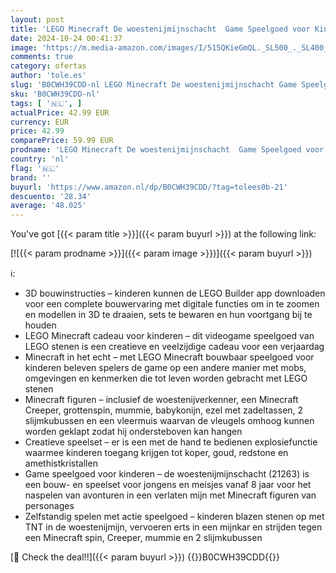 ```yaml
---
layout: post
title: 'LEGO Minecraft De woestenijmijnschacht  Game Speelgoed voor Kinderen  Speelset met Bouwstenen en Figuren  Verjaardagscadeau voor Meisjes en Jongens vanaf 8 jaar 21263'
date: 2024-10-24 00:41:37
image: 'https://m.media-amazon.com/images/I/515QKieGmQL._SL500_._SL400_.jpg'
comments: true
category: ofertas
author: 'tole.es'
slug: 'B0CWH39CDD-nl LEGO Minecraft De woestenijmijnschacht Game Speelgoed voor...'
sku: 'B0CWH39CDD-nl'
tags: [ '🇳🇱', ]
actualPrice: 42.99 EUR
currency: EUR
price: 42.99
comparePrice: 59.99 EUR
prodname: 'LEGO Minecraft De woestenijmijnschacht  Game Speelgoed voor Kinderen  Speelset met Bouwstenen en Figuren  Verjaardagscadeau voor Meisjes en Jongens vanaf 8 jaar 21263'
country: 'nl'
flag: '🇳🇱'
brand: ''
buyurl: 'https://www.amazon.nl/dp/B0CWH39CDD/?tag=tolees0b-21'
descuento: '28.34'
average: '48.025'
---
```


You've got [{{< param title >}}]({{< param buyurl >}}) at the following link:

[![{{< param prodname >}}]({{< param image >}})]({{< param buyurl >}})

ℹ️:

- 3D bouwinstructies – kinderen kunnen de LEGO Builder app downloaden voor een complete bouwervaring met digitale functies om in te zoomen en modellen in 3D te draaien, sets te bewaren en hun voortgang bij te houden
- LEGO Minecraft cadeau voor kinderen – dit videogame speelgoed van LEGO stenen is een creatieve en veelzijdige cadeau voor een verjaardag
- Minecraft in het echt – met LEGO Minecraft bouwbaar speelgoed voor kinderen beleven spelers de game op een andere manier met mobs, omgevingen en kenmerken die tot leven worden gebracht met LEGO stenen
- Minecraft figuren – inclusief de woestenijverkenner, een Minecraft Creeper, grottenspin, mummie, babykonijn, ezel met zadeltassen, 2 slijmkubussen en een vleermuis waarvan de vleugels omhoog kunnen worden geklapt zodat hij ondersteboven kan hangen
- Creatieve speelset – er is een met de hand te bedienen explosiefunctie waarmee kinderen toegang krijgen tot koper, goud, redstone en amethistkristallen
- Game speelgoed voor kinderen – de woestenijmijnschacht (21263) is een bouw- en speelset voor jongens en meisjes vanaf 8 jaar voor het naspelen van avonturen in een verlaten mijn met Minecraft figuren van personages
- Zelfstandig spelen met actie speelgoed – kinderen blazen stenen op met TNT in de woestenijmijn, vervoeren erts in een mijnkar en strijden tegen een Minecraft spin, Creeper, mummie en 2 slijmkubussen

[🛒 Check the deal!!]({{< param buyurl >}})
{{<world>}}B0CWH39CDD{{</world>}}
